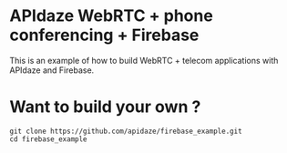 # APIdaze WebRTC + phone conferencing + Firebase
This is an example of how to build WebRTC + telecom applications with APIdaze
and Firebase.

# Want to build your own ?
```
git clone https://github.com/apidaze/firebase_example.git
cd firebase_example
```

